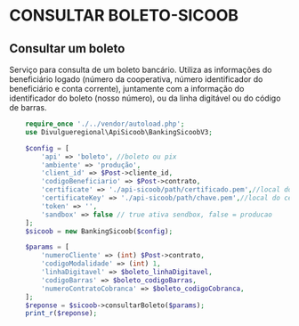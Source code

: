 # CONSULTAR BOLETO-SICOOB

## Consultar um boleto

Serviço para consulta de um boleto bancário. Utiliza as informações do beneficiário logado (número da cooperativa, número identificador do beneficiário e conta corrente), juntamente com a informação do identificador do boleto (nosso número), ou da linha digitável ou do código de barras.

```php
    require_once './../vendor/autoload.php';
    use Divulgueregional\ApiSicoob\BankingSicoobV3;

    $config = [
        'api' => 'boleto', //boleto ou pix
        'ambiente' => 'produção',
        'client_id' => $Post->cliente_id,
        'codigoBeneficiario' => $Post->contrato,
        'certificate' => './api-sicoob/path/certificado.pem',//local do certificado crt
        'certificateKey' => './api-sicoob/path/chave.pem',//local do certificado key
        'token' => '',
        'sandbox' => false // true ativa sendbox, false = producao
    ];
    $sicoob = new BankingSicoob($config);

    $params = [
        'numeroCliente' => (int) $Post->contrato,
        'codigoModalidade' => (int) 1,
        'linhaDigitavel' => $boleto_linhaDigitavel,
        'codigoBarras' => $boleto_codigoBarras,
        'numeroContratoCobranca' => $boleto_codigoCobranca,
    ];
    $reponse = $sicoob->consultarBoleto($params);
    print_r($reponse);
```

